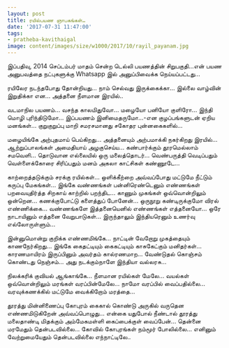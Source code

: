 ```yaml
---
layout: post
title: ரயில்பயண ஞாபகங்கள்…
date: '2017-07-31 11:47:00'
tags:
- pratheba-kavithaigal
image: content/images/size/w1000/2017/10/rayil_payanam.jpg
---
```


இப்பதிவு, 2014 செப்டம்பர் மாதம் சென்ற டெல்லி பயணத்தின் சிறுபகுதி…என் பயண அனுபவத்தை நட்புகளுக்கு Whatsapp இல் அனுப்பிவைக்க நெய்யப்பட்டது…

ரயிலேர நடந்தபோது தோன்றியது…
நாம் செல்வது இருக்கைக்கா…
இல்லை வாழ்வின் இறுதிக்கா என…
அத்தனை நீளமான இரயில்..

வடமாநில பயணம்… வசந்த காலமிதுவோ…
மழையோ பனியோ குளிரோ…
இந்தி மொழி புரிந்திடுமோ…
இப்பயணம் இனிமைதருமோ…-என
குழப்பங்களுடன் ஏறிய மனங்கள்…
குறுகுறுப்பு மாறி சமரசமானது சகோதர புன்னகைகளில்…

மழையிங்கே அற்புதமாய் பெய்கிறது…
அத்தனையும் அற்பமாக்கி நகர்கிறது இரயில்…
ஆற்றுப்பாலங்கள் அமைதியாய் அழகுசெய்ய…
கண்பார்க்கும் தூரமெல்லாம் சமவெளி…
தொடுவான எல்லையில் ஒரு மலைத்தொடர்…
வெண்பருத்தி வெடிப்பதும் வெள்ளைக்கோரை சிரிப்பதும்
மனம் அகலா காட்சிகள் கண்ணூடே…

காற்றைத்தடுக்கும் சரக்கு ரயில்கள்…
ஒளிக்கீற்றை அவ்வப்போது மட்டுமே நீட்டும் கருப்பு மேகங்கள்…
இங்கே வண்ணங்கள் பன்னிரெண்டெனும் எண்ணங்கள்
பறவையுதிர்த்த சிறகாய் காற்றில் பறந்திட…
காணும் முகங்கள் ஒவ்வொன்றிலும் ஒன்றென…
கணக்குபோட்டு களைத்துப் போனேன்…
ஒருநூறு  கண்டிருக்குமோ விரல் எண்ணிக்கை…
வண்ணங்களே இத்தனையெனில் எண்ணங்கள்  எத்தனையோ…
ஒரே நாடாயினும் எத்தனை வேறுபாடுகள்…
இருந்தாலும் இந்தியரெனும் உணர்வு எல்லோருள்ளும்…

இன்னுமொன்று குறிக்க எண்ணமிங்கே…
நாட்டின் வேறோறு முகத்தையும் காணநேர்கிறது…
இங்கே கைதட்டியும் கைகட்டியும் காசுகேட்கும் மனிதர்கள்…
காரணமாயிரம் இருப்பினும் அவர்தம் கால்ரணமாற…
வேண்டுதல் கொஞ்சம் கொண்டது நெஞ்சம்…
அது நடக்கும்நாளே இந்தியா வல்லரசு…

நிலக்கரிக் குவியல் ஆங்காங்கே…
நீளமான ரயில்கள் மேலே…
வயல்கள் ஒவ்வொன்றிலும் மரங்கள் வரப்பின்மேலே…
நாமோ வரப்பில் வைப்பதில்லை…
வரவுக்கணக்கில் மட்டுமே வைக்கிறோம் மரத்தை…

தூரத்து மின்னிணைப்பு கோபுரம்
கைகால் கொண்டு அருகில் வருதென
எண்ணமிடுகிறேன் அவ்வப்பொழுது…
என்கை யதுபோல் நீண்டால்
தூரத்து மலைதாண்டி மிதக்கும்
அம்மேகமள்ளி கைப்பைக்குள் வைப்பேன்…
தென்னை மரமேதும் தென்படவில்லை…
கோவில் கோபுரங்கள் நம்மூர் போலில்லை…
எனினும் வேற்றுமையேதும் தென்படவில்லை எந்நாட்டிலே..